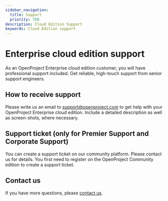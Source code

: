 ```yaml
---
sidebar_navigation:
  title: Support
  priority: 700
description: Cloud Edition Support
keywords: Cloud Edition support
---
```

# Enterprise cloud edition support

As an OpenProject Enterprise cloud edition customer, you will have professional support included. Get reliable, high-touch support from senior support engineers.

## How to receive support

Please write us an email to support@openproject.com to get help with your OpenProject Enterprise cloud edition. Include a detailed description as well as screen-shots, where necessary.

## Support ticket (only for Premier Support and Corporate Support)

You can create a support ticket on our community platform. Please contact us for details. You first need to register on the OpenProject Community edition to create a support ticket.

## Contact us

If you have more questions, please [contact us](https://www.openproject.org/contact-us/).









